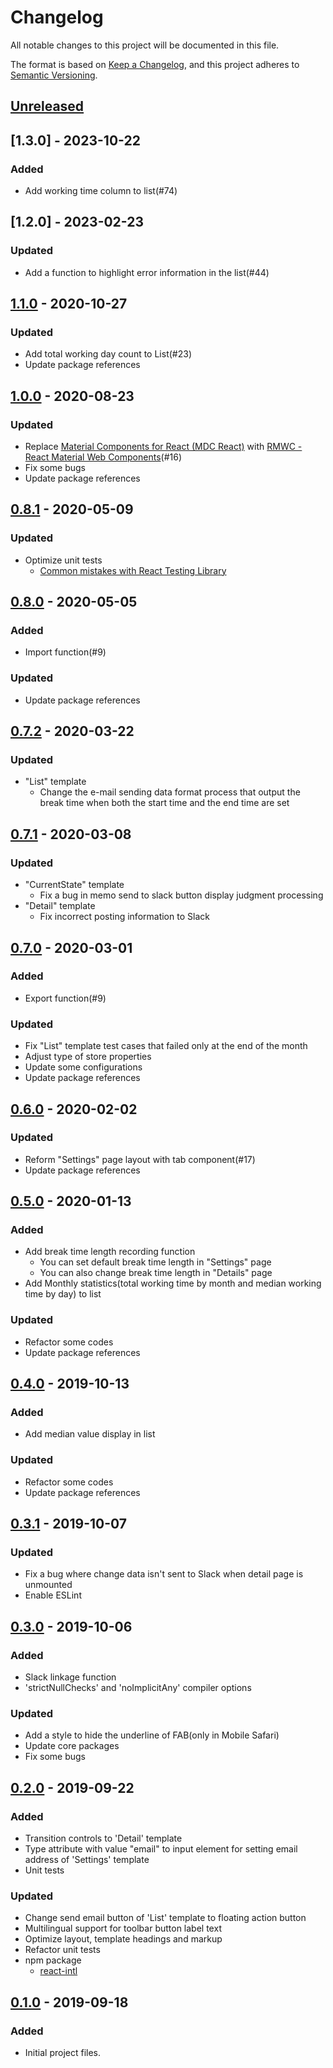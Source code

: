 # Changelog

All notable changes to this project will be documented in this file.

The format is based on [Keep a Changelog](https://keepachangelog.com/en/1.0.0/),
and this project adheres to [Semantic Versioning](https://semver.org/spec/v2.0.0.html).

## [Unreleased]

## [1.3.0] - 2023-10-22

### Added

- Add working time column to list(#74)

## [1.2.0] - 2023-02-23

### Updated

- Add a function to highlight error information in the list(#44)

## [1.1.0] - 2020-10-27

### Updated

- Add total working day count to List(#23)
- Update package references

## [1.0.0] - 2020-08-23

### Updated

- Replace [Material Components for React (MDC React)](https://github.com/material-components/material-components-web-react) with [RMWC - React Material Web Components](https://rmwc.io/)(#16)
- Fix some bugs
- Update package references

## [0.8.1] - 2020-05-09

### Updated

- Optimize unit tests
  - [Common mistakes with React Testing Library](https://kentcdodds.com/blog/common-mistakes-with-react-testing-library)

## [0.8.0] - 2020-05-05

### Added

- Import function(#9)

### Updated

- Update package references

## [0.7.2] - 2020-03-22

### Updated

- "List" template
  - Change the e-mail sending data format process that output the break time when both the start time and the end time are set

## [0.7.1] - 2020-03-08

### Updated

- "CurrentState" template
  - Fix a bug in memo send to slack button display judgment processing
- "Detail" template
  - Fix incorrect posting information to Slack

## [0.7.0] - 2020-03-01

### Added

- Export function(#9)

### Updated

- Fix "List" template test cases that failed only at the end of the month
- Adjust type of store properties
- Update some configurations
- Update package references

## [0.6.0] - 2020-02-02

### Updated

- Reform "Settings" page layout with tab component(#17)
- Update package references

## [0.5.0] - 2020-01-13

### Added

- Add break time length recording function
  - You can set default break time length in "Settings" page
  - You can also change break time length in "Details" page
- Add Monthly statistics(total working time by month and median working time by day) to list

### Updated

- Refactor some codes
- Update package references

## [0.4.0] - 2019-10-13

### Added

- Add median value display in list

### Updated

- Refactor some codes
- Update package references

## [0.3.1] - 2019-10-07

### Updated

- Fix a bug where change data isn't sent to Slack when detail page is unmounted
- Enable ESLint

## [0.3.0] - 2019-10-06

### Added

- Slack linkage function
- 'strictNullChecks' and 'noImplicitAny' compiler options

### Updated

- Add a style to hide the underline of FAB(only in Mobile Safari)
- Update core packages
- Fix some bugs

## [0.2.0] - 2019-09-22

### Added

- Transition controls to 'Detail' template
- Type attribute with value "email" to input element for setting email address of 'Settings' template
- Unit tests

### Updated

- Change send email button of 'List' template to floating action button
- Multilingual support for toolbar button label text
- Optimize layout, template headings and markup
- Refactor unit tests
- npm package
  - [react-intl](https://github.com/formatjs/react-intl)

## [0.1.0] - 2019-09-18

### Added

- Initial project files.

[unreleased]: https://github.com/DBC-Works/working-time-around/compare/v1.1.0...HEAD
[1.1.0]: https://github.com/DBC-Works/working-time-around/releases/tag/v1.1.0
[1.0.0]: https://github.com/DBC-Works/working-time-around/releases/tag/v1.0.0
[0.8.1]: https://github.com/DBC-Works/working-time-around/releases/tag/v0.8.1
[0.8.0]: https://github.com/DBC-Works/working-time-around/releases/tag/v0.8.0
[0.7.2]: https://github.com/DBC-Works/working-time-around/releases/tag/v0.7.2
[0.7.1]: https://github.com/DBC-Works/working-time-around/releases/tag/v0.7.1
[0.7.0]: https://github.com/DBC-Works/working-time-around/releases/tag/v0.7.0
[0.6.0]: https://github.com/DBC-Works/working-time-around/releases/tag/v0.6.0
[0.5.0]: https://github.com/DBC-Works/working-time-around/releases/tag/v0.5.0
[0.4.0]: https://github.com/DBC-Works/working-time-around/releases/tag/v0.4.0
[0.3.1]: https://github.com/DBC-Works/working-time-around/releases/tag/v0.3.1
[0.3.0]: https://github.com/DBC-Works/working-time-around/releases/tag/v0.3.0
[0.2.0]: https://github.com/DBC-Works/working-time-around/releases/tag/v0.2.0
[0.1.0]: https://github.com/DBC-Works/working-time-around/releases/tag/v0.1.0
